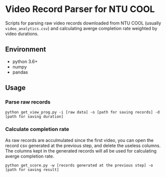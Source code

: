 # Video Record Parser for NTU COOL

Scripts for parsing raw video records downloaded from NTU COOL (usually `video_analytics.csv`) and calculating averge completion rate weighted by video durations.

## Environment

- python 3.6+
- numpy
- pandas

## Usage

### Parse raw records

```
python get_view_prog.py -i [raw data] -o [path for saving records] -d [path for saving duration]
```

### Calculate completion rate

As raw records are acculmulated since the first video, you can open the record csv generated at the previous step, and delete the useless columns. The columns kept in the generated records will all be used for calculating averge completion rate.

```
python get_score.py -w [records generated at the previous step] -o [path for saving result]
```

